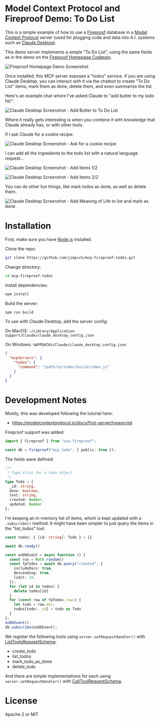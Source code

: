 # Model Context Protocol and Fireproof Demo: To Do List

This is a simple example of how to use a [Fireproof](https://fireproof.storage/) database in a [Model Context Protocol](https://github.com/modelcontextprotocol) server (used for plugging code and data into A.I. systems such as [Claude Desktop](https://claude.ai/download)).

This demo server implements a simple "To Do List", using the same fields as in
the demo on the [Fireproof Homepage Codepen](https://codepen.io/jchrisa/pen/bGOGvBz).

![Fireproof Homepage Demo Screenshot](images/fireproof-homepage.png)

Once installed, this MCP server exposes a "todos" service. If you are using Claude Desktop, you can interact with it via the chatbot to create "To Do List" items, mark them as done, delete them, and even summarize the list.

Here's an example chat where I've asked Claude to "add butter to my todo list":

![Claude Desktop Screenshot - Add Butter to To Do List](images/butter.png)

Where it really gets interesting is when you combine it with knowledge that Claude already has, or with other tools.

If I ask Claude for a cookie recipe:

![Claude Desktop Screenshot - Ask for a cookie recipe](images/cookie.png)

I can add all the ingredients to the todo list with a natural language request...

![Claude Desktop Screenshot - Add Items 1/2](images/add-items1.png)

![Claude Desktop Screenshot - Add Items 2/2](images/add-items2.png)

You can do other fun things, like mark todos as done, as well as delete them.

![Claude Desktop Screenshot - Add Meaning of Life to list and mark as done](images/meaning-of-life.png)

# Installation

First, make sure you have [Node.js](https://nodejs.org/) installed.

Clone the repo:
```bash
git clone https://github.com/jimpick/mcp-fireproof-todos.git
```

Change directory:
```bash
cd mcp-fireproof-todos
```

Install dependencies:
```bash
npm install
```

Build the server:
```bash
npm run build
```

To use with Claude Desktop, add the server config:

On MacOS: `~/Library/Application Support/Claude/claude_desktop_config.json`

On Windows: `%APPDATA%/Claude/claude_desktop_config.json`

```json
{
  "mcpServers": {
    "todos": {
      "command": "/path/to/todos/build/index.js"
    }
  }
}
```


# Development Notes

Mostly, this was developed following the
tutorial here:

* https://modelcontextprotocol.io/docs/first-server/typescript

Fireproof support was added:

```ts
import { fireproof } from "use-fireproof";

const db = fireproof("mcp_todo", { public: true });
```

The fields were defined:

```ts
/**
 * Type alias for a todo object.
 */
type Todo = {
  _id: string,
  done: boolean,
  text: string,
  created: Number,
  updated: Number
};
```

I'm keeping an in-memory list of items, which is kept updated with a `.subscribe()` method. It might have been simpler to just query the items in the "list_todos" tool.

```ts
const todos: { [id: string]: Todo } = {}

await db.ready()

const onDbEvent = async function () {
  const run = Math.random()
  const fpTodos = await db.query("created", {
    includeDocs: true,
    descending: true,
    limit: 10,
  });
  for (let id in todos) {
    delete todos[id]
  }
  for (const row of fpTodos.rows) {
    let todo = row.doc;
    todos[todo!._id] = todo as Todo
  }
};
onDbEvent();
db.subscribe(onDbEvent);
```

We register the following tools using `server.setRequestHandler()` with [ListToolsRequestSchema](https://github.com/jimpick/mcp-fireproof-todos/blob/8706fc409a0c122f7ee1ad42b35219a086fbd599/src/index.ts#L126):

* create_todo
* list_todos
* mark_todo_as_done
* delete_todo

And there are simple implementations for each using `server.setRequestHandler()` with [CallToolRequestSchema](https://github.com/jimpick/mcp-fireproof-todos/blob/8706fc409a0c122f7ee1ad42b35219a086fbd599/src/index.ts#L184).

# License

Apache 2 or MIT
